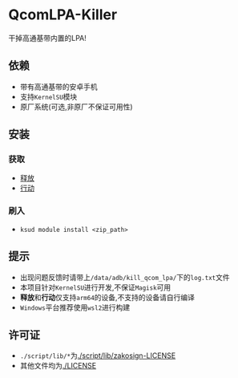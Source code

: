 # QcomLPA-Killer

干掉高通基带内置的LPA!

## 依赖
- 带有高通基带的安卓手机  
- 支持`KernelSU`模块  
- 原厂系统(可选,非原厂不保证可用性)  

## 安装

### 获取
- [释放](https://github.com/Shua-github/QcomLPA_Killer/releases)
- [行动](https://github.com/Shua-github/QcomLPA_Killer/actions)

### 刷入
- `ksud module install <zip_path>`  

## 提示
- 出现问题反馈时请带上`/data/adb/kill_qcom_lpa/`下的`log.txt`文件  
- 本项目针对`KernelSU`进行开发,不保证`Magisk`可用  
- **释放**和**行动**仅支持`arm64`的设备,不支持的设备请自行编译  
- `Windows`平台推荐使用`wsl2`进行构建  

## 许可证
- `./script/lib/*`为[./script/lib/zakosign-LICENSE](./script/lib/zakosign-LICENSE)
- 其他文件均为[./LICENSE](./LICENSE)